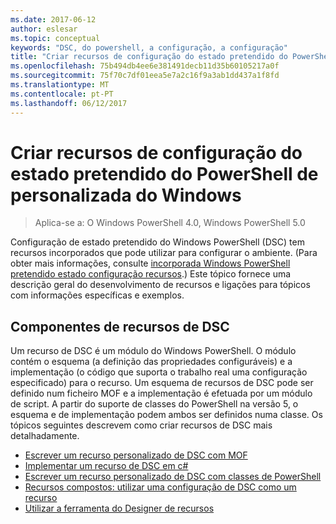 ```yaml
---
ms.date: 2017-06-12
author: eslesar
ms.topic: conceptual
keywords: "DSC, do powershell, a configuração, a configuração"
title: "Criar recursos de configuração do estado pretendido do PowerShell de personalizada do Windows"
ms.openlocfilehash: 75b494db4ee6e381491decb11d35b60105217a0f
ms.sourcegitcommit: 75f70c7df01eea5e7a2c16f9a3ab1dd437a1f8fd
ms.translationtype: MT
ms.contentlocale: pt-PT
ms.lasthandoff: 06/12/2017
---
```

# <a name="build-custom-windows-powershell-desired-state-configuration-resources"></a>Criar recursos de configuração do estado pretendido do PowerShell de personalizada do Windows

> Aplica-se a: O Windows PowerShell 4.0, Windows PowerShell 5.0

Configuração de estado pretendido do Windows PowerShell (DSC) tem recursos incorporados que pode utilizar para configurar o ambiente. (Para obter mais informações, consulte [incorporada Windows PowerShell pretendido estado configuração recursos](builtInResource.md).) Este tópico fornece uma descrição geral do desenvolvimento de recursos e ligações para tópicos com informações específicas e exemplos.

## <a name="dsc-resource-components"></a>Componentes de recursos de DSC

Um recurso de DSC é um módulo do Windows PowerShell. O módulo contém o esquema (a definição das propriedades configuráveis) e a implementação (o código que suporta o trabalho real uma configuração especificado) para o recurso. Um esquema de recursos de DSC pode ser definido num ficheiro MOF e a implementação é efetuada por um módulo de script. A partir do suporte de classes do PowerShell na versão 5, o esquema e de implementação podem ambos ser definidos numa classe. Os tópicos seguintes descrevem como criar recursos de DSC mais detalhadamente.

* [Escrever um recurso personalizado de DSC com MOF](authoringResourceMOF.md) 
* [Implementar um recurso de DSC em c#](authoringResourceMofCS.md) 
* [Escrever um recurso personalizado de DSC com classes de PowerShell](authoringResourceClass.md) 
* [Recursos compostos: utilizar uma configuração de DSC como um recurso](authoringResourceComposite.md) 
* [Utilizar a ferramenta do Designer de recursos](authoringResourceMofDesigner.md) 


